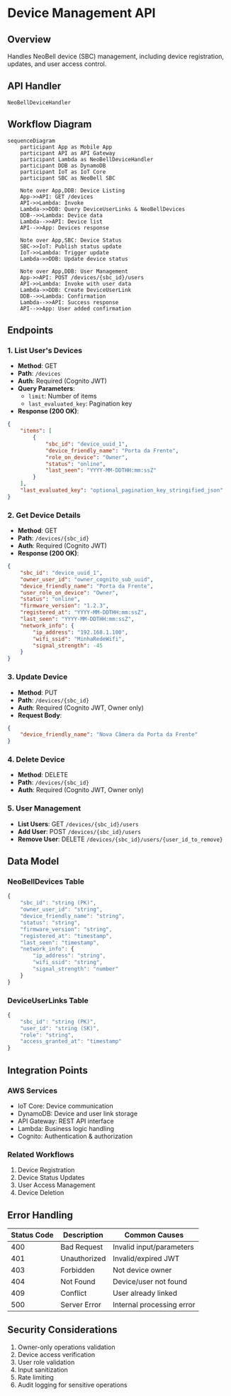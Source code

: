 # Device Management API

## Overview
Handles NeoBell device (SBC) management, including device registration, updates, and user access control.

## API Handler
`NeoBellDeviceHandler`

## Workflow Diagram

```mermaid
sequenceDiagram
    participant App as Mobile App
    participant API as API Gateway
    participant Lambda as NeoBellDeviceHandler
    participant DDB as DynamoDB
    participant IoT as IoT Core
    participant SBC as NeoBell SBC

    Note over App,DDB: Device Listing
    App->>API: GET /devices
    API->>Lambda: Invoke
    Lambda->>DDB: Query DeviceUserLinks & NeoBellDevices
    DDB-->>Lambda: Device data
    Lambda-->>API: Device list
    API-->>App: Devices response

    Note over App,SBC: Device Status
    SBC->>IoT: Publish status update
    IoT->>Lambda: Trigger update
    Lambda->>DDB: Update device status
    
    Note over App,DDB: User Management
    App->>API: POST /devices/{sbc_id}/users
    API->>Lambda: Invoke with user data
    Lambda->>DDB: Create DeviceUserLink
    DDB-->>Lambda: Confirmation
    Lambda-->>API: Success response
    API-->>App: User added confirmation
```

## Endpoints

### 1. List User's Devices
- **Method**: GET
- **Path**: `/devices`
- **Auth**: Required (Cognito JWT)
- **Query Parameters**: 
  - `limit`: Number of items
  - `last_evaluated_key`: Pagination key
- **Response (200 OK)**:
```json
{
    "items": [
        {
            "sbc_id": "device_uuid_1",
            "device_friendly_name": "Porta da Frente",
            "role_on_device": "Owner",
            "status": "online",
            "last_seen": "YYYY-MM-DDTHH:mm:ssZ"
        }
    ],
    "last_evaluated_key": "optional_pagination_key_stringified_json"
}
```

### 2. Get Device Details
- **Method**: GET
- **Path**: `/devices/{sbc_id}`
- **Auth**: Required (Cognito JWT)
- **Response (200 OK)**:
```json
{
    "sbc_id": "device_uuid_1",
    "owner_user_id": "owner_cognito_sub_uuid",
    "device_friendly_name": "Porta da Frente",
    "user_role_on_device": "Owner",
    "status": "online",
    "firmware_version": "1.2.3",
    "registered_at": "YYYY-MM-DDTHH:mm:ssZ",
    "last_seen": "YYYY-MM-DDTHH:mm:ssZ",
    "network_info": {
        "ip_address": "192.168.1.100",
        "wifi_ssid": "MinhaRedeWifi",
        "signal_strength": -45
    }
}
```

### 3. Update Device
- **Method**: PUT
- **Path**: `/devices/{sbc_id}`
- **Auth**: Required (Cognito JWT, Owner only)
- **Request Body**:
```json
{
    "device_friendly_name": "Nova Câmera da Porta da Frente"
}
```

### 4. Delete Device
- **Method**: DELETE
- **Path**: `/devices/{sbc_id}`
- **Auth**: Required (Cognito JWT, Owner only)

### 5. User Management
- **List Users**: GET `/devices/{sbc_id}/users`
- **Add User**: POST `/devices/{sbc_id}/users`
- **Remove User**: DELETE `/devices/{sbc_id}/users/{user_id_to_remove}`

## Data Model

### NeoBellDevices Table
```javascript
{
    "sbc_id": "string (PK)",
    "owner_user_id": "string",
    "device_friendly_name": "string",
    "status": "string",
    "firmware_version": "string",
    "registered_at": "timestamp",
    "last_seen": "timestamp",
    "network_info": {
        "ip_address": "string",
        "wifi_ssid": "string",
        "signal_strength": "number"
    }
}
```

### DeviceUserLinks Table
```javascript
{
    "sbc_id": "string (PK)",
    "user_id": "string (SK)",
    "role": "string",
    "access_granted_at": "timestamp"
}
```

## Integration Points

### AWS Services
- IoT Core: Device communication
- DynamoDB: Device and user link storage
- API Gateway: REST API interface
- Lambda: Business logic handling
- Cognito: Authentication & authorization

### Related Workflows
1. Device Registration
2. Device Status Updates
3. User Access Management
4. Device Deletion

## Error Handling

| Status Code | Description | Common Causes |
|------------|-------------|---------------|
| 400 | Bad Request | Invalid input/parameters |
| 401 | Unauthorized | Invalid/expired JWT |
| 403 | Forbidden | Not device owner |
| 404 | Not Found | Device/user not found |
| 409 | Conflict | User already linked |
| 500 | Server Error | Internal processing error |

## Security Considerations
1. Owner-only operations validation
2. Device access verification
3. User role validation
4. Input sanitization
5. Rate limiting
6. Audit logging for sensitive operations